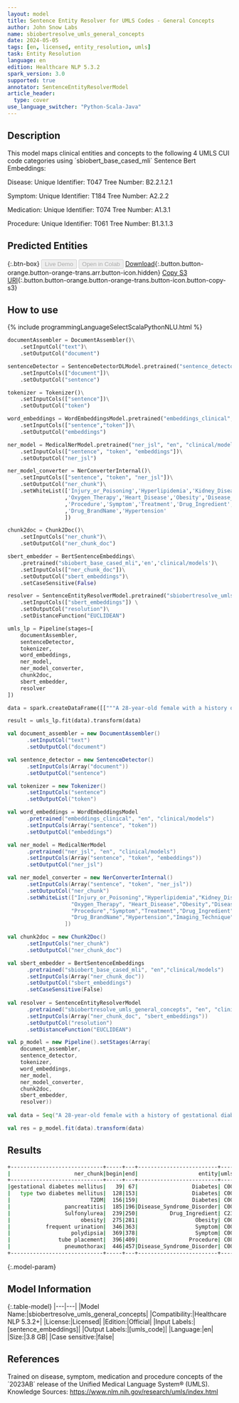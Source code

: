 ```yaml
---
layout: model
title: Sentence Entity Resolver for UMLS Codes - General Concepts
author: John Snow Labs
name: sbiobertresolve_umls_general_concepts
date: 2024-05-05
tags: [en, licensed, entity_resolution, umls]
task: Entity Resolution
language: en
edition: Healthcare NLP 5.3.2
spark_version: 3.0
supported: true
annotator: SentenceEntityResolverModel
article_header:
  type: cover
use_language_switcher: "Python-Scala-Java"
---
```


## Description

This model maps clinical entities and concepts to the following 4 UMLS CUI code categories using ´sbiobert_base_cased_mli´ Sentence Bert Embeddings:

Disease: Unique Identifier: T047 Tree Number: B2.2.1.2.1

Symptom: Unique Identifier: T184 Tree Number: A2.2.2

Medication: Unique Identifier: T074 Tree Number: A1.3.1

Procedure: Unique Identifier: T061 Tree Number: B1.3.1.3

## Predicted Entities



{:.btn-box}
<button class="button button-orange" disabled>Live Demo</button>
<button class="button button-orange" disabled>Open in Colab</button>
[Download](https://s3.amazonaws.com/auxdata.johnsnowlabs.com/clinical/models/sbiobertresolve_umls_general_concepts_en_5.3.2_3.0_1714938183825.zip){:.button.button-orange.button-orange-trans.arr.button-icon.hidden}
[Copy S3 URI](s3://auxdata.johnsnowlabs.com/clinical/models/sbiobertresolve_umls_general_concepts_en_5.3.2_3.0_1714938183825.zip){:.button.button-orange.button-orange-trans.button-icon.button-copy-s3}

## How to use



<div class="tabs-box" markdown="1">
{% include programmingLanguageSelectScalaPythonNLU.html %}
  
```python
documentAssembler = DocumentAssembler()\
    .setInputCol("text")\
    .setOutputCol("document")

sentenceDetector = SentenceDetectorDLModel.pretrained("sentence_detector_dl_healthcare","en","clinical/models")\
    .setInputCols(["document"])\
    .setOutputCol("sentence")

tokenizer = Tokenizer()\
    .setInputCols(["sentence"])\
    .setOutputCol("token")

word_embeddings = WordEmbeddingsModel.pretrained("embeddings_clinical","en","clinical/models")\
    .setInputCols(["sentence","token"])\
    .setOutputCol("embeddings")

ner_model = MedicalNerModel.pretrained("ner_jsl", "en", "clinical/models")\
    .setInputCols(["sentence", "token", "embeddings"])\
    .setOutputCol("ner_jsl")

ner_model_converter = NerConverterInternal()\
    .setInputCols(["sentence", "token", "ner_jsl"])\
    .setOutputCol("ner_chunk")\
    .setWhiteList(['Injury_or_Poisoning','Hyperlipidemia','Kidney_Disease','Oncological','Cerebrovascular_Disease'
                  ,'Oxygen_Therapy','Heart_Disease','Obesity','Disease_Syndrome_Disorder','Symptom','Treatment','Diabetes','Injury_or_Poisoning'
                  ,'Procedure','Symptom','Treatment','Drug_Ingredient','VS_Finding','Communicable_Disease'
                  ,'Drug_BrandName','Hypertension'
                  ])

chunk2doc = Chunk2Doc()\
    .setInputCols("ner_chunk")\
    .setOutputCol("ner_chunk_doc")

sbert_embedder = BertSentenceEmbeddings\
    .pretrained("sbiobert_base_cased_mli",'en','clinical/models')\
    .setInputCols(["ner_chunk_doc"])\
    .setOutputCol("sbert_embeddings")\
    .setCaseSensitive(False)

resolver = SentenceEntityResolverModel.pretrained("sbiobertresolve_umls_general_concepts", "en", "clinical/models") \
    .setInputCols(["sbert_embeddings"]) \
    .setOutputCol("resolution")\
    .setDistanceFunction("EUCLIDEAN")

umls_lp = Pipeline(stages=[
    documentAssembler,
    sentenceDetector,
    tokenizer,
    word_embeddings,
    ner_model,
    ner_model_converter,
    chunk2doc,
    sbert_embedder,
    resolver
])

data = spark.createDataFrame([["""A 28-year-old female with a history of gestational diabetes mellitus diagnosed eight years prior to presentation and subsequent type two diabetes mellitus (T2DM), one prior episode of HTG-induced pancreatitis three years prior to presentation, associated with an acute hepatitis, and obesity with a BMI of 33.5 kg/m2, presented with a one-week history of polyuria, polydipsia, poor appetite, and vomiting."""]]).toDF("text")

result = umls_lp.fit(data).transform(data)
```
```scala
val document_assembler = new DocumentAssembler()
      .setInputCol("text")
      .setOutputCol("document")

val sentence_detector = new SentenceDetector()
      .setInputCols(Array("document"))
      .setOutputCol("sentence")

val tokenizer = new Tokenizer()
      .setInputCols("sentence")
      .setOutputCol("token")

val word_embeddings = WordEmbeddingsModel
      .pretrained("embeddings_clinical", "en", "clinical/models")
      .setInputCols(Array("sentence", "token"))
      .setOutputCol("embeddings")

val ner_model = MedicalNerModel
      .pretrained("ner_jsl", "en", "clinical/models")
      .setInputCols(Array("sentence", "token", "embeddings"))
      .setOutputCol("ner_jsl")

val ner_model_converter = new NerConverterInternal()
      .setInputCols(Array("sentence", "token", "ner_jsl"))
      .setOutputCol("ner_chunk")
      .setWhiteList(["Injury_or_Poisoning","Hyperlipidemia","Kidney_Disease","Oncological","Cerebrovascular_Disease",
                    "Oxygen_Therapy", "Heart_Disease","Obesity","Disease_Syndrome_Disorder","Symptom","Treatment","Diabetes","Injury_or_Poisoning",
                    "Procedure","Symptom","Treatment","Drug_Ingredient","VS_Finding","Communicable_Disease",
                    "Drug_BrandName","Hypertension","Imaging_Technique" 
                  ])

val chunk2doc = new Chunk2Doc()
      .setInputCols("ner_chunk")
      .setOutputCol("ner_chunk_doc")

val sbert_embedder = BertSentenceEmbeddings
      .pretrained("sbiobert_base_cased_mli", "en","clinical/models")
      .setInputCols(Array("ner_chunk_doc"))
      .setOutputCol("sbert_embeddings")
      .setCaseSensitive(False)
    
val resolver = SentenceEntityResolverModel
      .pretrained("sbiobertresolve_umls_general_concepts", "en", "clinical/models")
      .setInputCols(Array("ner_chunk_doc", "sbert_embeddings"))
      .setOutputCol("resolution")
      .setDistanceFunction("EUCLIDEAN")

val p_model = new Pipeline().setStages(Array(
    document_assembler,
    sentence_detector,
    tokenizer,
    word_embeddings,
    ner_model,
    ner_model_converter,
    chunk2doc,
    sbert_embedder,
    resolver))
    
val data = Seq("A 28-year-old female with a history of gestational diabetes mellitus diagnosed eight years prior to presentation and subsequent type two diabetes mellitus (T2DM), one prior episode of pancreatitis three years prior to presentation, using Sulfonylurea for eight years, and obesity with a BMI of 33.5 kg/m2, presented with a one-week history of frequent urination and polydipsia. Additionally, tube placement on chest was performed following a pneumothorax that occurred 10 years ago.").toDF("text")  

val res = p_model.fit(data).transform(data)
```
</div>

## Results

```bash
+-----------------------------+-----+---+-------------------------+---------+------------------------------+------------------------------------------------------------+------------------------------------------------------------+
|                    ner_chunk|begin|end|                   entity|umls_code|                 resolved_text|                                               all_k_results|                                           all_k_resolutions|
+-----------------------------+-----+---+-------------------------+---------+------------------------------+------------------------------------------------------------+------------------------------------------------------------+
|gestational diabetes mellitus|   39| 67|                 Diabetes| C0085207| gestational diabetes mellitus|C0085207:::C0032969:::C2063017:::C1283034:::C0271663:::C3...|gestational diabetes mellitus:::pregnancy diabetes mellit...|
|   type two diabetes mellitus|  128|153|                 Diabetes| C0011860|      type 2 diabetes mellitus|C0011860:::C1719939:::C1832387:::C0348921:::C0271640:::C0...|type 2 diabetes mellitus:::disorder associated with type ...|
|                         T2DM|  156|159|                 Diabetes| C0011860|               type 2 diabetes|C0011860:::C0948893:::C1832387:::C1719939:::C0348921:::C0...|type 2 diabetes:::z type diabetes:::type 2 diabetes melli...|
|                 pancreatitis|  185|196|Disease_Syndrome_Disorder| C0030305|                  pancreatitis|C0030305:::C5208246:::C0747199:::C0267947:::C0747195:::C0...|pancreatitis:::immune-mediated pancreatitis:::pancreatiti...|
|                 Sulfonylurea|  239|250|          Drug_Ingredient| C2316111|administration of sulfonylurea|C2316111:::C4067411:::C5231442:::C0037023:::C1263725:::C0...|administration of sulfonylurea:::inj, isavuconazonium sul...|
|                      obesity|  275|281|                  Obesity| C0028754|                       obesity|C0028754:::C0342940:::C0342942:::C0857116:::C1561826:::C0...|obesity:::abdominal obesity:::generalized obesity:::obesi...|
|           frequent urination|  346|363|                  Symptom| C0085606|     frequent/urgent urination|C0085606:::C0848390:::C0856128:::C0848342:::C5682033:::C0...|frequent/urgent urination:::excessive urination:::urinary...|
|                   polydipsia|  369|378|                  Symptom| C0085602|                    polydipsia|C0085602:::C0857397:::C1994993:::C1540939:::C0030508:::C0...|polydipsia:::polydipsia (nocturnal):::(excessive thirst) ...|
|               tube placement|  396|409|                Procedure| C0883304|                tube placement|C0883304:::C5788004:::C0175730:::C1282807:::C0728466:::C0...|tube placement:::insertion of tube:::tube device:::tube h...|
|                 pneumothorax|  446|457|Disease_Syndrome_Disorder| C0032326|                  pneumothorax|C0032326:::C0264557:::C0019077:::C1405275:::C0264558:::C0...|pneumothorax:::persistent pneumothorax:::hemopneumothorax...|
+-----------------------------+-----+---+-------------------------+---------+------------------------------+------------------------------------------------------------+------------------------------------------------------------+

```

{:.model-param}
## Model Information

{:.table-model}
|---|---|
|Model Name:|sbiobertresolve_umls_general_concepts|
|Compatibility:|Healthcare NLP 5.3.2+|
|License:|Licensed|
|Edition:|Official|
|Input Labels:|[sentence_embeddings]|
|Output Labels:|[umls_code]|
|Language:|en|
|Size:|3.8 GB|
|Case sensitive:|false|

## References

Trained on disease, symptom, medication and procedure concepts of the ´2023AB´ release of the Unified Medical Language System® (UMLS). Knowledge Sources: https://www.nlm.nih.gov/research/umls/index.html
